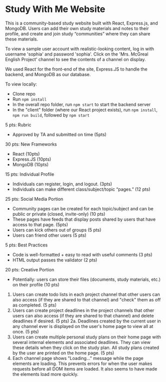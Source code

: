 # Study With Me Website

This is a community-based study website built with React, Express.js, and MongoDB. Users can add their own study materials and notes to their profile, and create and join study “communities” where they can share these materials.

To view a sample user account with realistic-looking content, log in with username 'sophia' and password 'sophia'. Click on the 'Mrs. McGreal English Project' channel to see the contents of a channel on display. 

We used React for the front-end of the site, Express.JS to handle the backend, and MongoDB as our database.

To view locally:
- Clone repo
- Run `npm install`
- In the overall repo folder, run `npm start` to start the backend server
- In the "client" folder (where our React project exists), run `npm install`, `npm run build`, followed by `npm start`

5 pts: Rubric
- Approved by TA and submitted on time (5pts)

30 pts: New Frameworks
- React (10pts)
- Express.JS (10pts)
- MongoDB (10pts)

15 pts: Individual Profile
- Individuals can register, login, and logout. (3pts)
- Individuals can make different class/subject/topic “pages.” (12 pts)

25 pts: Social Media Portion
- Community pages can be created for each topic/subject and can be public or private (closed, invite-only) (10 pts)
- These pages have feeds that display posts shared by users that have access to that page. (5pts)
- Users can kick others out of groups (5 pts)
- Users can friend other users (5 pts)

5 pts: Best Practices
- Code is well-formatted + easy to read with useful comments (3 pts)
- HTML output passes the validator (2 pts)

20 pts: Creative Portion
- Potentially: users can store their files (documents, study materials, etc.) on their profile (10 pts)

1. Users can create todo lists in each project channel that other users can also access (if they are shared to that channel) and "check" them as off as completed. (5 pts)
2. Users can create project deadlines in the project channels that other users can also access (if they are shared to that channel) and delete deadlines if desired. (5 pts)
    2a. Deadlines created by the current user in any channel ever is displayed on the user's home page to view all at once. (5 pts)
3. Users can create multiple personal study plans on their home page with several internal elements and associated deadlines. They can view these details when they click on the study plan. All study plans created by the user are printed on the home page. (5 pts)
4. Each channel page shows "Loading..." message while the page elements are loading. This prevents errors for when the user makes requests before all DOM items are loaded. It also seems to have made the elements load more quickly. 
